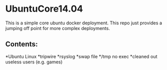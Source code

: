 UbuntuCore14.04
===============

This is a simple core ubuntu docker deployment.  This repo just 
provides a jumping off point for more complex deployments.

Contents:
---------
*Ubuntu Linux
*tripwire
*rsyslog
*swap file
*/tmp no exec
*cleaned out useless users (e.g. games)

